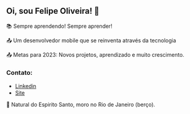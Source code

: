 ## Oi, sou Felipe Oliveira! 👋

:books: Sempre aprendendo! Sempre aprender! <br>

:outbox_tray: Um desenvolvedor mobile que se reinventa através da tecnologia <br>

:outbox_tray: Metas para 2023: Novos projetos, aprendizado e muito crescimento.<br>

### Contato:
- <a href="https://www.linkedin.com/in/fdocs/" target="_blank">Linkedin</a> <img src="https://raw.githubusercontent.com/TheDudeThatCode/TheDudeThatCode/db8f1cbd38ac0ae2a08f36f961096dbd59a02393/Assets/Linkedin.svg" height="15" width="15"> 
- <a href="https://oliveiracode.online" target="_blank">Site</a> <img src="" height="15" width="15"> 

:house_with_garden: Natural do Espirito Santo, moro no Rio de Janeiro (berço). <br>
